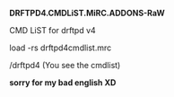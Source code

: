 **DRFTPD4.CMDLiST.MiRC.ADDONS-RaW**

CMD LiST for drftpd v4

load -rs drftpd4cmdlist.mrc

/drftpd4 (You see the cmdlist)

**sorry for my bad english XD**
